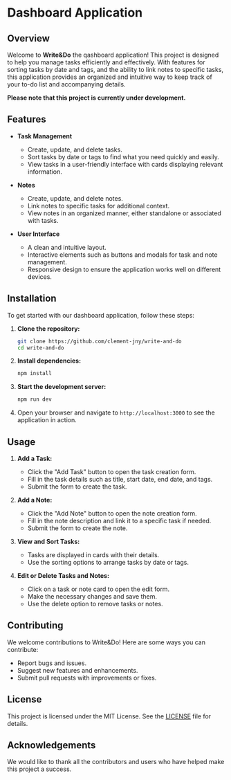 # Dashboard Application

## Overview

Welcome to <b>Write&Do</b> the qashboard application! This project is designed to help you manage tasks efficiently and effectively. With features for sorting tasks by date and tags, and the ability to link notes to specific tasks, this application provides an organized and intuitive way to keep track of your to-do list and accompanying details.

**Please note that this project is currently under development.**

## Features

- **Task Management**
  - Create, update, and delete tasks.
  - Sort tasks by date or tags to find what you need quickly and easily.
  - View tasks in a user-friendly interface with cards displaying relevant information.

- **Notes**
  - Create, update, and delete notes.
  - Link notes to specific tasks for additional context.
  - View notes in an organized manner, either standalone or associated with tasks.

- **User Interface**
  - A clean and intuitive layout.
  - Interactive elements such as buttons and modals for task and note management.
  - Responsive design to ensure the application works well on different devices.

## Installation

To get started with our dashboard application, follow these steps:

1. **Clone the repository:**
    ```bash
    git clone https://github.com/clement-jny/write-and-do
    cd write-and-do
    ```

2. **Install dependencies:**
    ```bash
    npm install
    ```

3. **Start the development server:**
    ```bash
    npm run dev
    ```

4. Open your browser and navigate to `http://localhost:3000` to see the application in action.

## Usage

1. **Add a Task:**
   - Click the "Add Task" button to open the task creation form.
   - Fill in the task details such as title, start date, end date, and tags.
   - Submit the form to create the task.

2. **Add a Note:**
   - Click the "Add Note" button to open the note creation form.
   - Fill in the note description and link it to a specific task if needed.
   - Submit the form to create the note.

3. **View and Sort Tasks:**
   - Tasks are displayed in cards with their details.
   - Use the sorting options to arrange tasks by date or tags.

4. **Edit or Delete Tasks and Notes:**
   - Click on a task or note card to open the edit form.
   - Make the necessary changes and save them.
   - Use the delete option to remove tasks or notes.

## Contributing

We welcome contributions to Write&Do! Here are some ways you can contribute:

- Report bugs and issues.
- Suggest new features and enhancements.
- Submit pull requests with improvements or fixes.

## License

This project is licensed under the MIT License. See the [LICENSE](LICENSE) file for details.

## Acknowledgements

We would like to thank all the contributors and users who have helped make this project a success.
